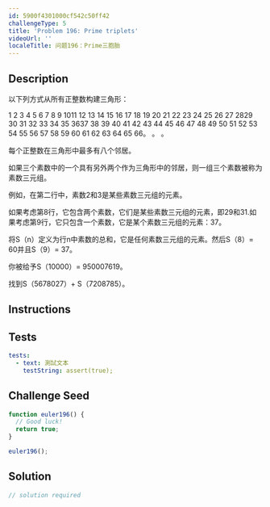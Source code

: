 ```yaml
---
id: 5900f4301000cf542c50ff42
challengeType: 5
title: 'Problem 196: Prime triplets'
videoUrl: ''
localeTitle: 问题196：Prime三胞胎
---
```


## Description
<section id="description">以下列方式从所有正整数构建三角形： <p> 1 2 3 4 5 6 7 8 9 1011 12 13 14 15 16 17 18 19 20 21 22 23 24 25 26 27 2829 30 31 32 33 34 35 3637 38 39 40 41 42 43 44 45 46 47 48 49 50 51 52 53 54 55 56 57 58 59 60 61 62 63 64 65 66。 。 。 </p><p>每个正整数在三角形中最多有八个邻居。 </p><p>如果三个素数中的一个具有另外两个作为三角形中的邻居，则一组三个素数被称为素数三元组。 </p><p>例如，在第二行中，素数2和3是某些素数三元组的元素。 </p><p>如果考虑第8行，它包含两个素数，它们是某些素数三元组的元素，即29和31.如果考虑第9行，它只包含一个素数，它是某个素数三元组的元素：37。 </p><p>将S（n）定义为行n中素数的总和，它是任何素数三元组的元素。然后S（8）= 60并且S（9）= 37。 </p><p>你被给予S（10000）= 950007619。 </p><p>找到S（5678027）+ S（7208785）。 </p></section>

## Instructions
<section id="instructions">
</section>

## Tests
<section id='tests'>

```yml
tests:
  - text: 測試文本
    testString: assert(true);

```

</section>

## Challenge Seed
<section id='challengeSeed'>

<div id='js-seed'>

```js
function euler196() {
  // Good luck!
  return true;
}

euler196();

```

</div>



</section>

## Solution
<section id='solution'>

```js
// solution required
```
</section>
